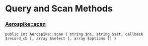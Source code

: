 
# Query and Scan Methods

### [Aerospike::scan](aerospike_scan.md)
```
public int Aerospike::scan ( string $ns, string $set, callback $record_cb [, array $select [, array $options ]] )
```


